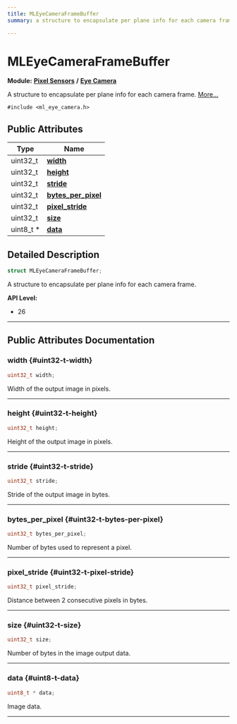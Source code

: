 ```yaml
---
title: MLEyeCameraFrameBuffer
summary: a structure to encapsulate per plane info for each camera frame. 

---
```


# MLEyeCameraFrameBuffer

**Module:** **[Pixel Sensors](/versioned_docs/version-02-Aug-2023/api-ref/api/Modules/group___pixel_sensors/group___pixel_sensors.md)** **/** **[Eye Camera](/versioned_docs/version-02-Aug-2023/api-ref/api/Modules/group___pixel_sensors/group___e_cam/group___e_cam.md)**



A structure to encapsulate per plane info for each camera frame.  [More...](#detailed-description)


`#include <ml_eye_camera.h>`

## Public Attributes

| Type           | Name           |
| -------------- | -------------- |
| uint32_t | **[width](/versioned_docs/version-02-Aug-2023/api-ref/api/Modules/group___pixel_sensors/group___e_cam/struct_m_l_eye_camera_frame_buffer.md#uint32-t-width)**  |
| uint32_t | **[height](/versioned_docs/version-02-Aug-2023/api-ref/api/Modules/group___pixel_sensors/group___e_cam/struct_m_l_eye_camera_frame_buffer.md#uint32-t-height)**  |
| uint32_t | **[stride](/versioned_docs/version-02-Aug-2023/api-ref/api/Modules/group___pixel_sensors/group___e_cam/struct_m_l_eye_camera_frame_buffer.md#uint32-t-stride)**  |
| uint32_t | **[bytes_per_pixel](/versioned_docs/version-02-Aug-2023/api-ref/api/Modules/group___pixel_sensors/group___e_cam/struct_m_l_eye_camera_frame_buffer.md#uint32-t-bytes-per-pixel)**  |
| uint32_t | **[pixel_stride](/versioned_docs/version-02-Aug-2023/api-ref/api/Modules/group___pixel_sensors/group___e_cam/struct_m_l_eye_camera_frame_buffer.md#uint32-t-pixel-stride)**  |
| uint32_t | **[size](/versioned_docs/version-02-Aug-2023/api-ref/api/Modules/group___pixel_sensors/group___e_cam/struct_m_l_eye_camera_frame_buffer.md#uint32-t-size)**  |
| uint8_t * | **[data](/versioned_docs/version-02-Aug-2023/api-ref/api/Modules/group___pixel_sensors/group___e_cam/struct_m_l_eye_camera_frame_buffer.md#uint8-t-data)**  |

## Detailed Description

```cpp
struct MLEyeCameraFrameBuffer;
```

A structure to encapsulate per plane info for each camera frame. 




**API Level:**
  * 26




-----------
## Public Attributes Documentation

### width {#uint32-t-width}

```cpp
uint32_t width;
```


Width of the output image in pixels. 





-----------

### height {#uint32-t-height}

```cpp
uint32_t height;
```


Height of the output image in pixels. 





-----------

### stride {#uint32-t-stride}

```cpp
uint32_t stride;
```


Stride of the output image in bytes. 





-----------

### bytes_per_pixel {#uint32-t-bytes-per-pixel}

```cpp
uint32_t bytes_per_pixel;
```


Number of bytes used to represent a pixel. 





-----------

### pixel_stride {#uint32-t-pixel-stride}

```cpp
uint32_t pixel_stride;
```


Distance between 2 consecutive pixels in bytes. 





-----------

### size {#uint32-t-size}

```cpp
uint32_t size;
```


Number of bytes in the image output data. 





-----------

### data {#uint8-t-data}

```cpp
uint8_t * data;
```


Image data. 





-----------


